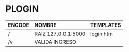 # PLOGIN
|ENCODE|NOMBRE|TEMPLATES|
|:---|:--|:--|
| / |RAIZ 127.0.0.1:5000| login.htm|
| /v | VALIDA INGRESO| |